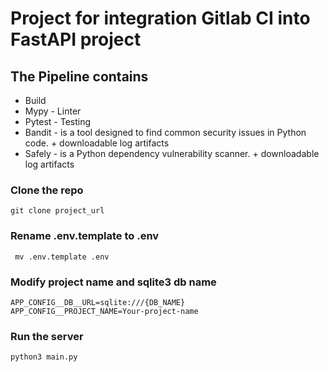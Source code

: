 # Project for integration Gitlab CI into FastAPI project

## The Pipeline contains
* Build
* Mypy - Linter
* Pytest - Testing
* Bandit - is a tool designed to find common security issues in Python code. + downloadable log artifacts
* Safely - is a Python dependency vulnerability scanner. + downloadable log artifacts


### Clone the repo
```shell
git clone project_url
```
### Rename .env.template to .env
```shell
 mv .env.template .env
```
### Modify project name and sqlite3 db name
```shell
APP_CONFIG__DB__URL=sqlite:///{DB_NAME}
APP_CONFIG__PROJECT_NAME=Your-project-name
```
### Run the server
```shell
python3 main.py
```